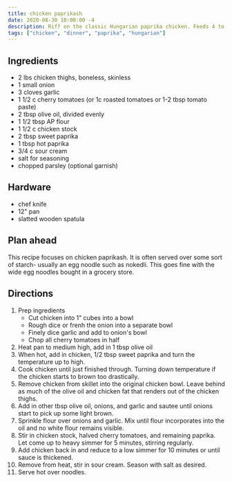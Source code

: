 ```yaml
---
title: chicken paprikash
date: 2020-08-30 10:00:00 -4
description: Riff on the classic Hungarian paprika chicken. Feeds 4 to 6.
tags: ["chicken", "dinner", "paprika", "hungarian"]
---
```


## Ingredients

- 2 lbs chicken thighs, boneless, skinless
- 1 small onion
- 3 cloves garlic
- 1 1/2 c cherry tomatoes (or 1c roasted tomatoes or 1-2 tbsp tomato paste)
- 2 tbsp olive oil, divided evenly
- 1 1/2 tbsp AP flour
- 1 1/2 c chicken stock
- 2 tbsp sweet paprika
- 1 tbsp hot paprika
- 3/4 c sour cream
- salt for seasoning
- chopped parsley (optional garnish)

## Hardware

- chef knife
- 12" pan
- slatted wooden spatula

## Plan ahead

This recipe focuses on chicken paprikash. It is often served over some sort of starch- usually an egg noodle such as nokedli. This goes fine with the wide egg noodles bought in a grocery store.

## Directions

1. Prep ingredients
    - Cut chicken into 1" cubes into a bowl
    - Rough dice or frenh the onion into a separate bowl
    - Finely dice garlic and add to onion's bowl
    - Chop all cherry tomatoes in half
1. Heat pan to medium high, add in 1 tbsp olive oil
1. When hot, add in chicken, 1/2 tbsp sweet paprika and turn the temperature up to high.
1. Cook chicken until just finished through. Turning down temperature if the chicken starts to brown too drastically.
1. Remove chicken from skillet into the original chicken bowl. Leave behind as much of the olive oil and chicken fat that renders out of the chicken thighs.
1. Add in other tbsp olive oil, onions, and garlic and sautee until onions start to pick up some light brown.
1. Sprinkle flour over onions and garlic. Mix until flour incorporates into the oil and no white flour remains visible.
1. Stir in chicken stock, halved cherry tomatoes, and remaining paprika. Let come up to heavy simmer for 5 minutes, stirring regularly.
1. Add chicken back in and reduce to a low simmer for 10 minutes or until sauce is thickened.
1. Remove from heat, stir in sour cream. Season with salt as desired.
1. Serve hot over noodles.

